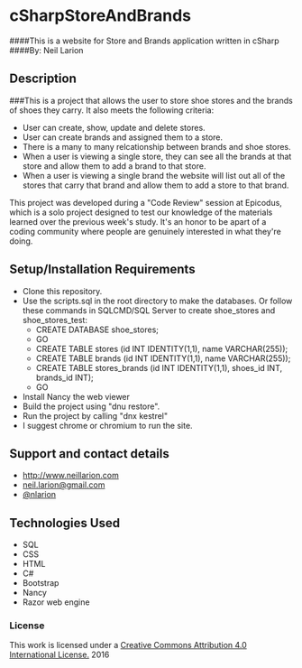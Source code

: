 # cSharpStoreAndBrands

####This is a website for Store and Brands application written in cSharp
####By: Neil Larion

## Description

###This is a project that allows the user to store shoe stores and the brands of shoes they carry. It also meets the following criteria:
* User can create, show, update and delete stores.
* User can create brands and assigned them to a store.
* There is a many to many relcationship between brands and shoe stores.
* When a user is viewing a single store, they can see all the brands at that store and allow them to add a brand to that store.
* When a user is viewing a single brand the website will list out all of the stores that carry that brand and allow them to add a store to that brand. 

This project was developed during a "Code Review" session at Epicodus, which is a solo project designed to test our knowledge of the materials learned over the previous week's study. It's an honor to be apart of a coding community where people are genuinely interested in what they're doing.

## Setup/Installation Requirements
- Clone this repository.
- Use the scripts.sql in the root directory to make the databases. Or follow these commands in SQLCMD/SQL Server to create shoe_stores and shoe_stores_test:
  * CREATE DATABASE shoe_stores;
  - GO
  - CREATE TABLE stores (id INT IDENTITY(1,1), name VARCHAR(255));
  - CREATE TABLE brands (id INT IDENTITY(1,1), name VARCHAR(255));
  - CREATE TABLE stores_brands (id INT IDENTITY(1,1), shoes_id INT, brands_id INT);
  - GO
- Install Nancy the web viewer
- Build the project using "dnu restore".
- Run the project by calling "dnx kestrel"
- I suggest chrome or chromium to run the site.

## Support and contact details
* http://www.neillarion.com
* neil.larion@gmail.com
* [@nlarion](https://twitter.com/nlarion)

## Technologies Used
* SQL
* CSS
* HTML
* C#
* Bootstrap
* Nancy
* Razor web engine

### License

This work is licensed under a [Creative Commons Attribution 4.0 International License.](http://creativecommons.org/licenses/by/4.0/) 2016
